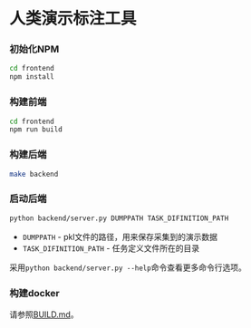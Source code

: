 <!-- vimc: call SyntaxRange#Include('```sh', '```', 'sh', 'NonText'): -->
<!-- vim: set nospell iminsert=2: -->

# 人类演示标注工具

### 初始化NPM

```sh
cd frontend
npm install
```

### 构建前端

```sh
cd frontend
npm run build
```

### 构建后端

```sh
make backend
```

### 启动后端

```sh
python backend/server.py DUMPPATH TASK_DIFINITION_PATH
```

* `DUMPPATH` - pkl文件的路径，用来保存采集到的演示数据
* `TASK_DIFINITION_PATH` - 任务定义文件所在的目录

采用`python backend/server.py --help`命令查看更多命令行选项。

### 构建docker

请参照[BUILD.md](build-docker/BUILD-zh.md)。
